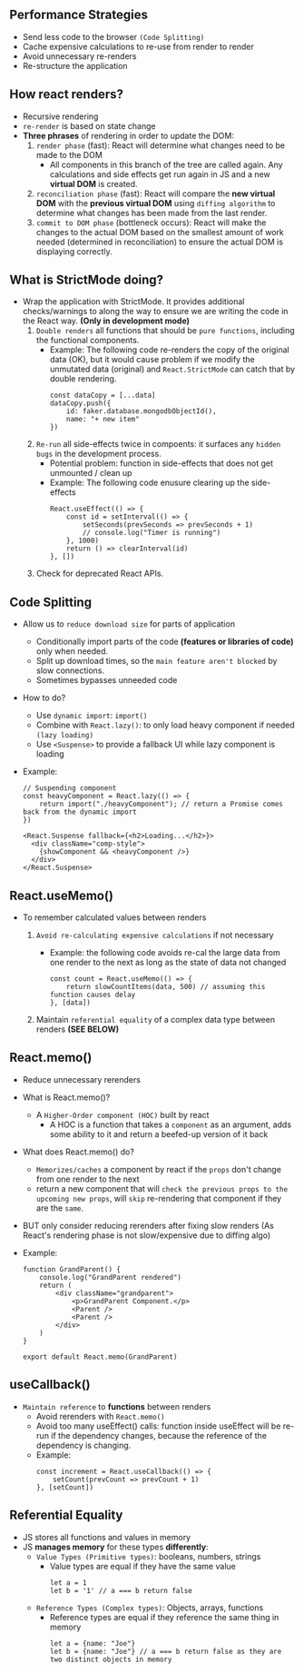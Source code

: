 ## Performance Strategies
- Send less code to the browser `(Code Splitting)`
- Cache expensive calculations to re-use from render to render
- Avoid unnecessary re-renders
- Re-structure the application

## How react renders?
- Recursive rendering
- `re-render` is based on state change
- **Three phrases** of rendering in order to update the DOM:
    1. `render phase` (fast): React will determine what changes need to be made to the DOM
        - All components in this branch of the tree are called again. Any calculations and side effects get run again in JS and a new **virtual DOM** is created.
    2. `reconciliation phase` (fast): React will compare the **new virtual DOM** with the **previous virtual DOM** using `diffing algorithm` to determine what changes has been made from the last render.
    3. `commit to DOM phase` (bottleneck occurs): React will make the changes to the actual DOM based on the smallest amount of work needed (determined in reconciliation) to ensure the actual DOM is displaying correctly.

## What is StrictMode doing?
- Wrap the application with StrictMode. It provides additional checks/warnings to along the way to ensure we are writing the code in the React way. **(Only in development mode)**
    1. `Double renders` all functions that should be `pure functions`, including the functional components.
        - Example: The following code re-renders the copy of the original data (OK), but it would cause problem if we modify the unmutated data (original) and `React.StrictMode` can catch that by double rendering.
            ```
            const dataCopy = [...data]
            dataCopy.push({
                id: faker.database.mongodbObjectId(),
                name: "+ new item"
            })
            ```
    2. `Re-run` all side-effects twice in compoents: it surfaces any `hidden bugs` in the development process.
        - Potential problem: function in side-effects that does not get unmounted / clean up
        - Example: The following code enusure clearing up the side-effects
            ```
            React.useEffect(() => {
                const id = setInterval(() => {
                    setSeconds(prevSeconds => prevSeconds + 1)
                    // console.log("Timer is running")
                }, 1000)
                return () => clearInterval(id)
            }, [])
            ```
    3. Check for deprecated React APIs.

## Code Splitting
- Allow us to `reduce download size` for parts of application
    - Conditionally import parts of the code **(features or libraries of code)** only when needed.
    - Split up download times, so the `main feature aren't blocked` by slow connections.
    - Sometimes bypasses unneeded code
- How to do?
    - Use `dynamic import`: `import()`
    - Combine with `React.lazy()`: to only load heavy component if needed `(lazy loading)`
    - Use `<Suspense>` to provide a fallback UI while lazy component is loading

- Example:
    ```
    // Suspending component
    const heavyComponent = React.lazy(() => {
        return import("./heavyComponent"); // return a Promise comes back from the dynamic import
    })

    <React.Suspense fallback={<h2>Loading...</h2>}>
      <div className="comp-style">
        {showComponent && <heavyComponent />}
      </div>
    </React.Suspense>
    ```

## React.useMemo()
- To remember calculated values between renders
    1. `Avoid re-calculating expensive calculations` if not necessary
        - Example: the following code avoids re-cal the large data from one render to the next as long as the state of data not changed
            ```
            const count = React.useMemo(() => {
                return slowCountItems(data, 500) // assuming this function causes delay
            }, [data])
            ```

    2. Maintain `referential equality` of a complex data type between renders **(SEE BELOW)**

## React.memo()
- Reduce unnecessary rerenders
- What is React.memo()?
    - A `Higher-Order component (HOC)` built by react
        - A HOC is a function that takes a `component` as an argument, adds some ability to it and return a beefed-up version of it back

- What does React.memo() do?
    - `Memorizes/caches` a component by react if the `props` don't change from one render to the next
    - return a new component that will `check the previous props to the upcoming new props`, will `skip` re-rendering that component if they are the `same`. 
- BUT only consider reducing rerenders after fixing slow renders (As React's rendering phase is not slow/expensive due to diffing algo) 
- Example:
    ```
    function GrandParent() {
        console.log("GrandParent rendered")
        return (
            <div className="grandparent">
                <p>GrandParent Component.</p>
                <Parent />
                <Parent />
            </div>
        )
    }

    export default React.memo(GrandParent)
    ```

## useCallback()
- `Maintain reference` to **functions** between renders
    - Avoid rerenders with `React.memo()`
    - Avoid too many useEffect() calls: function inside useEffect will be re-run if the dependency changes, because the reference of the dependency is changing.
    - Example:
        ```
        const increment = React.useCallback(() => {
            setCount(prevCount => prevCount + 1)
        }, [setCount])
        ```

## Referential Equality
- JS stores all functions and values in memory
- JS **manages memory** for these types **differently**:
    - `Value Types (Primitive types)`: booleans, numbers, strings
        - Value types are equal if they have the same value
            ```
            let a = 1
            let b = '1' // a === b return false
            ```
    - `Reference Types (Complex types)`: Objects, arrays, functions
        - Reference types are equal if they reference the same thing in memory
            ```
            let a = {name: "Joe"}
            let b = {name: "Joe"} // a === b return false as they are two distinct objects in memory
            ```
